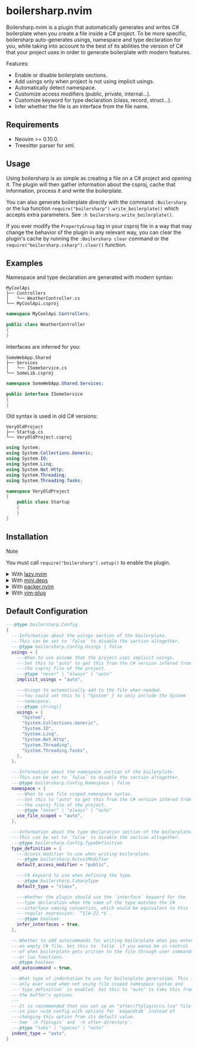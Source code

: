 # boilersharp.nvim
Boilersharp.nvim is a plugin that automatically generates and writes C#
boilerplate when you create a file inside a C# project. To be more specific,
boilersharp auto-generates usings, namespace and type declaration for you,
while taking into account to the best of its abilities the version of C# that
your project uses in order to generate boilerplate with modern features.

Features:
- Enable or disable boilerplate sections.
- Add usings only when project is not using implicit usings.
- Automatically detect namespace.
- Customize access modifiers (public, private, internal...).
- Customize keyword for type declaration (class, record, struct...).
- Infer whether the file is an interface from the file name.

## Requirements
- Neovim >= 0.10.0.
- Treesitter parser for xml.

## Usage
Using boilersharp is as simple as creating a file on a C# project and opening
it. The plugin will then gather information about the csproj, cache that
information, process it and write the boilerplate.

You can also generate boilerplate directly with the command `:Boilersharp` or
the lua function `require("boilersharp").write_boilerplate()` which accepts
extra parameters. See `:h boilersharp.write_boilerplate()`.

If you ever modify the `PropertyGroup` tag in your csproj file in a way that
may change the behavior of the plugin in any relevant way, you can clear the
plugin's cache by running the `:Boilersharp clear` command or the
`require("boilersharp.csharp").clear()` function.

## Examples
Namespace and type declaration are generated with modern syntax:
```
MyCoolApi
├── Controllers
│   └── WeatherController.cs
└── MyCoolApi.csproj
```
```cs
namespace MyCoolApi.Controllers;

public class WeatherController
{
}
```

Interfaces are inferred for you:
```
SomeWebApp.Shared
├── Services
│   └── ISomeService.cs
└── SomeLib.csproj
```
```cs
namespace SomeWebApp.Shared.Services;

public interface ISomeService
{
}
```

Old syntax is used in old C# versions:
```
VeryOldProject
├── Startup.cs
└── VeryOldProject.csproj
```
```cs
using System;
using System.Collections.Generic;
using System.IO;
using System.Linq;
using System.Net.Http;
using System.Threading;
using System.Threading.Tasks;

namespace VeryOldProject
{
    public class Startup
    {
    }
}
```

## Installation
> [!NOTE]
> You must call `require("boilersharp").setup()` to enable the plugin.

<details>
  <summary>With 
    <a href="https://github.com/folke/lazy.nvim">lazy.nvim</a>
  </summary>

  ```lua
  {
    "DestopLine/boilersharp.nvim",
    opts = {
      -- Your options go here
    },
  }
  ```

</details>

<details>
  <summary>With 
    <a href="https://github.com/echasnovski/mini.deps">mini.deps</a>
  </summary>

  ```lua
  MiniDeps.add({
    source = "DestopLine/boilersharp.nvim",
  })
  require("boilersharp").setup({
    -- Your options go here
  })
  ```

</details>

<details>
  <summary>With 
    <a href="https://github.com/wbthomason/packer.nvim">packer.nvim</a>
  </summary>

  ```lua
  use({
    "DestopLine/boilersharp.nvim",
    config = function()
      require("boielrsharp").setup({
        -- Your options go here
      })
    end,
  })
  ```

</details>

<details>
  <summary>With 
    <a href="https://github.com/junegunn/vim-plug">vim-plug</a>
  </summary>

  ```vim
  Plug 'DestopLine/boilersharp.nvim'
  lua << EOF
  require("boilersharp.nvim").setup({
    -- Your options go here
  })
  EOF
  ```

</details>

## Default Configuration
```lua
---@type boilersharp.Config
{
  ---Information about the usings section of the boilerplate.
  ---This can be set to `false` to disable the section altogether.
  ---@type boilersharp.Config.Usings | false
  usings = {
    ---When to use assume that the project uses implicit usings.
    ---Set this to "auto" to get this from the C# version infered from
    ---the csproj file of the project.
    ---@type "never" | "always" | "auto"
    implicit_usings = "auto",

    ---Usings to automatically add to the file when needed.
    ---You could set this to { "System" } to only include the System
    ---namespace.
    ---@type string[]
    usings = {
      "System",
      "System.Collections.Generic",
      "System.IO",
      "System.Linq",
      "System.Net.Http",
      "System.Threading",
      "System.Threading.Tasks",
    },
  },

  ---Information about the namespace section of the boilerplate.
  ---This can be set to `false` to disable the section altogether.
  ---@type boilersharp.Config.Namespace | false
  namespace = {
    ---When to use file scoped namespace syntax.
    ---Set this to "auto" to get this from the C# version infered from
    ---the csproj file of the project.
    ---@type "never" | "always" | "auto"
    use_file_scoped = "auto",
  },

  ---Information about the type declaration section of the boilerplate.
  ---This can be set to `false` to disable the section altogether.
  ---@type boilersharp.Config.TypeDefinition
  type_definition = {
    ---Access modifier to use when writing boilerplate.
    ---@type boilersharp.AccessModifier
    default_access_modifier = "public",

    ---C# keyword to use when defining the type.
    ---@type boilersharp.CsharpType
    default_type = "class",

    ---Whether the plugin should use the `interface` keyword for the
    ---type declaration when the name of the type matches the C#
    ---interface naming convention, which would be equivalent to this
    ---regular expression: `^I[A-Z].*$`.
    ---@type boolean
    infer_interfaces = true,
  },

  ---Whether to add autocommands for writing boilerplate when you enter
  ---an empty C# file. Set this to `false` if you wanna be in control
  ---of when boilerplate gets written to the file through user commands
  ---or lua functions.
  ---@type boolean
  add_autocommand = true,

  ---What type of indentation to use for boilerplate generation. This is
  ---only ever used when not using file scoped namespace syntax and
  ---`type_definition` is enabled. Set this to "auto" to take this from
  ---the buffer's options. 
  ---
  ---It is recommended that you set up an "after/ftplugin/cs.lua" file
  ---in your nvim config with options for `expandtab` instead of
  ---changing this option from its default value.
  ---See `:h ftplugin` and `:h after-directory`.
  ---@type "tabs" | "spaces" | "auto"
  indent_type = "auto",
}
```
